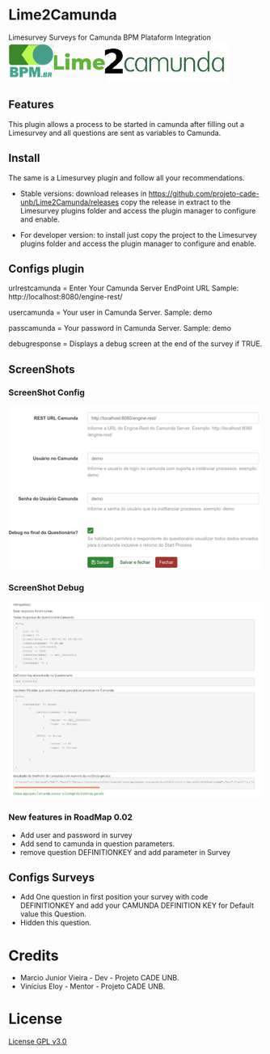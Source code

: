# Lime2Camunda
Limesurvey Surveys for Camunda BPM Plataform Integration
[<img src="assets/logo.png">](https://github.com/projeto-cade-unb/Lime2Camunda)

## Features
This plugin allows a process to be started in camunda after filling out a Limesurvey and all questions are sent as variables to Camunda.


## Install
The same is a Limesurvey plugin and follow all your recommendations.

* Stable versions:
 download releases in https://github.com/projeto-cade-unb/Lime2Camunda/releases
  copy the release in extract to the Limesurvey plugins folder and access the plugin manager to configure and enable.

* For developer version:
  to install just copy the project to the Limesurvey plugins folder and access the plugin manager to configure and enable.

## Configs plugin

urlrestcamunda = Enter Your Camunda Server EndPoint URL  Sample: http://localhost:8080/engine-rest/

usercamunda = Your user in Camunda Server. Sample: demo

passcamunda = Your password in Camunda Server. Sample: demo

debugresponse = Displays a debug screen at the end of the survey if TRUE.

## ScreenShots

### ScreenShot Config

[<img src="assets/screenshot-config1.png">]()

### ScreenShot Debug

[<img src="assets/screenshot-debug.png">]()


### New features in RoadMap 0.02
   - Add user and password in survey
   - Add send to camunda in question parameters.
   - remove question DEFINITIONKEY and add parameter in Survey


## Configs Surveys

 * Add One question in first position your survey with code DEFINITIONKEY and add your CAMUNDA DEFINITION KEY for Default value this Question.
 * Hidden this question.

# Credits
 * Marcio Junior Vieira - Dev - Projeto CADE UNB.
 * Vinícius Eloy - Mentor - Projeto CADE UNB.

# License
  [License GPL v3.0](https://github.com/projeto-cade-unb/LICENSE.GPLv3)
